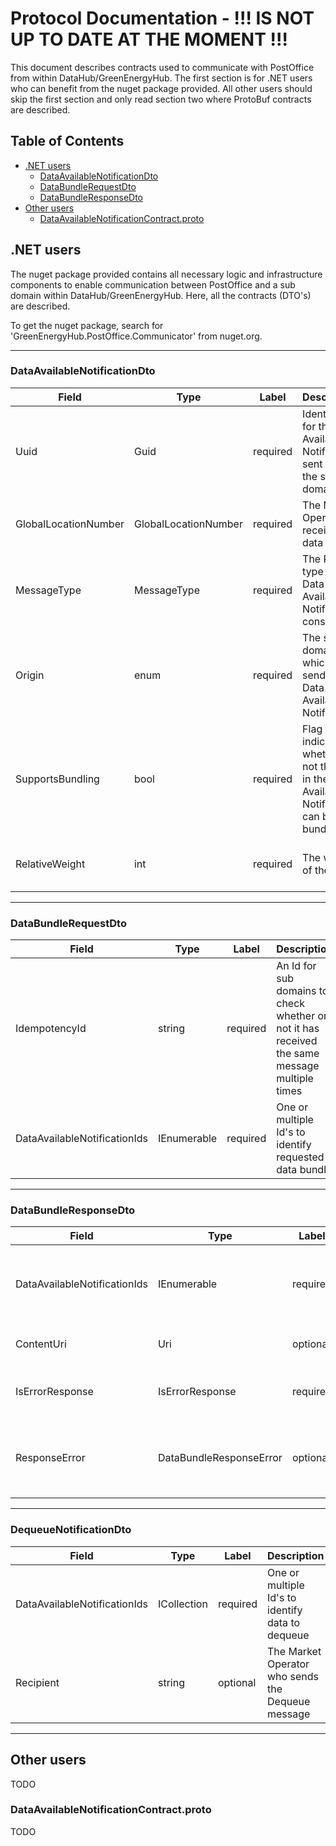 # Protocol Documentation - !!! IS NOT UP TO DATE AT THE MOMENT !!!

This document describes contracts used to communicate with PostOffice from within DataHub/GreenEnergyHub. 
The first section is for .NET users who can benefit from the nuget package provided. 
All other users should skip the first section and only read section two where ProtoBuf contracts are described.

## Table of Contents

- [.NET users](#.NETusers)
    - [DataAvailableNotificationDto](#DataAvailableNotificationDto)
    - [DataBundleRequestDto](#DataBundleRequestDto)
    - [DataBundleResponseDto](#DataBundleResponseDto)
- [Other users](#.OtherUsers)
    - [DataAvailableNotificationContract.proto](#DataAvailableNotificationContract.proto)

<a name=".NETusers"></a>

## .NET users
The nuget package provided contains all necessary logic and infrastructure components to enable communication between PostOffice and a sub domain within DataHub/GreenEnergyHub.
Here, all the contracts (DTO's) are described.

To get the nuget package, search for 'GreenEnergyHub.PostOffice.Communicator' from nuget.org.

<hr>

<a name=".DataAvailableNotificationDto"></a>

### DataAvailableNotificationDto

| Field | Type | Label | Description | Limits |
| ----- | ---- | ----- | ----------- | ------ |
| Uuid | Guid | required | Identifier for the Data Available Notification sent from the sub domain | Must be a valid Guid |
| GlobalLocationNumber | GlobalLocationNumber | required | The Market Operator to receive the data | Must be a known GLN number |
| MessageType | MessageType | required | The RSM type the Data Available Notification consists of | Must be a known RSM type |
| Origin | enum | required | The sub domain which sends the Data Available Notification | Must be a known sub domain within DataHub/GreenEnergyHub |
| SupportsBundling | bool | required | Flag to indicate whether or not the data in the Data Available Notification can be bundled | N/A |
| RelativeWeight | int | required | The weight of the data | Must be a number between 0 and 2147483647 (Int32.MaxValue) |

<hr>

<a name=".DataBundleRequestDto"></a>

### DataBundleRequestDto

| Field | Type | Label | Description |
| ----- | ---- | ----- | ----------- |
| IdempotencyId | string | required | An Id for sub domains to check whether or not it has received the same message multiple times |
| DataAvailableNotificationIds | IEnumerable<string> | required | One or multiple Id's to identify requested data bundle |
  
<hr>
  
<a name=".DataBundleResponseDto"></a>

### DataBundleResponseDto

| Field | Type | Label | Description |
| ----- | ---- | ----- | ----------- |
| DataAvailableNotificationIds | IEnumerable<string> | required | One or multiple Id's to identify requested data bundle |
| ContentUri | Uri | optional | Uri to get requested data |
| IsErrorResponse | IsErrorResponse | required | Flag to indicate if response is error |
| ResponseError | DataBundleResponseError | optional | One or multiple Id's to identify requested data bundle |

<hr>

<a name=".DequeueNotificationDto"></a>

### DequeueNotificationDto

| Field | Type | Label | Description |
| ----- | ---- | ----- | ----------- |
| DataAvailableNotificationIds | ICollection<string> | required | One or multiple Id's to identify data to dequeue |
| Recipient | string | optional | The Market Operator who sends the Dequeue message |

<hr>

<a name=".OtherUsers"></a>

## Other users

TODO

<a name=".DataAvailableNotificationContract.proto"></a>

### DataAvailableNotificationContract.proto

TODO
